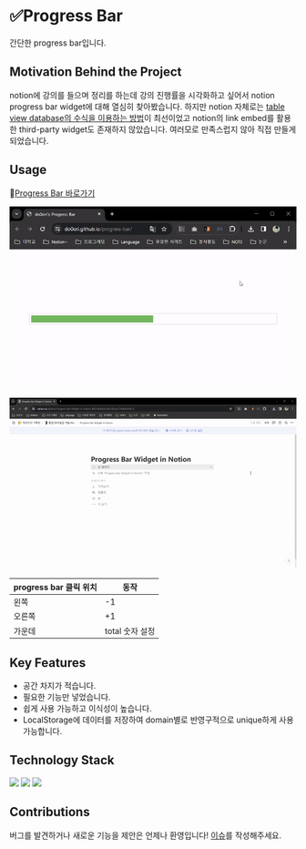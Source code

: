 # ✅Progress Bar
간단한 progress bar입니다.

## Motivation Behind the Project
notion에 강의를 들으며 정리를 하는데 강의 진행률을 시각화하고 싶어서 notion progress bar widget에 대해 열심히 찾아봤습니다. 하지만 notion 자체로는 [table view database의 수식을 이용하는 방법](https://www.notion.so/do0ori/Progress-Bar-b908b8a1e4804ca5a6ababb313b216bc)이 최선이었고 notion의 link embed를 활용한 third-party widget도 존재하지 않았습니다. 여러모로 만족스럽지 않아 직접 만들게 되었습니다.

## Usage
🔗[Progress Bar 바로가기](https://do0ori.github.io/progress-bar/)

![progress-bar-site](progress-bar-site.gif)

![progress-bar-widget-in-notion](progress-bar-widget-in-notion.gif)

| progress bar 클릭 위치 | 동작 |
| --- | --- |
| 왼쪽 | -1 |
| 오른쪽 | +1 |
| 가운데 | total 숫자 설정 |

## Key Features
- 공간 차지가 적습니다.
- 필요한 기능만 넣었습니다.
- 쉽게 사용 가능하고 이식성이 높습니다.
- LocalStorage에 데이터를 저장하여 domain별로 반영구적으로 unique하게 사용 가능합니다.

## Technology Stack
<p>
    <img src="https://img.shields.io/badge/html-E34F26?style=for-the-badge&logo=html5&logoColor=white">
    <img src="https://img.shields.io/badge/CSS-1572B6?style=for-the-badge&logo=CSS3&logoColor=white">
    <img src="https://img.shields.io/badge/JavaScript-F7DF1E?style=for-the-badge&logo=JavaScript&logoColor=black">
</p>

## Contributions
버그를 발견하거나 새로운 기능을 제안은 언제나 환영입니다! [이슈](https://github.com/do0ori/progress-bar/issues)를 작성해주세요.